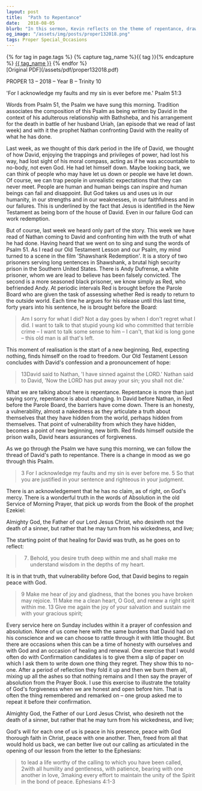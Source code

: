 ```yaml
---
layout: post
title:  "Path to Repentance"
date:   2018-08-05
blurb: "In this sermon, Kevin reflects on the theme of repentance, drawing parallels between King David's confession and the characters in the film 'Shawshank Redemption'. He emphasizes the importance of honesty, vulnerability, and the transformative power of God's forgiveness. The sermon encourages self-reflection and the embrace of God's absolution as a path to peace and renewal."
og_image: "/assets/img/posts/proper132018.png"
tags: Proper Special_Occasions
---    
```

<div class="tag-pills">
  {% for tag in page.tags %}
    {% capture tag_name %}{{ tag }}{% endcapture %}
    <a href="{{ site.baseurl }}/tag/{{ tag_name | slugify }}" class="tag-pill">{{ tag_name }}</a>
  {% endfor %}
</div>
[Original PDF](/assets/pdf/proper132018.pdf)

PROPER 13 – 2018 – Year B – Trinity 10

'For I acknowledge my faults and my sin is ever before me.' Psalm 51:3

Words from Psalm 51, the Psalm we have sung this morning. Tradition associates the composition of this Psalm as being written by David in the context of his adulterous relationship with Bathsheba, and his arrangement for the death in battle of her husband Uriah, (an episode that we read of last week) and with it the prophet Nathan confronting David with the reality of what he has done.

Last week, as we thought of this dark period in the life of David, we thought of how David, enjoying the trappings and privileges of power, had lost his way, had lost sight of his moral compass, acting as if he was accountable to no-body, not even God. He had let himself down. Maybe looking back, we can think of people who may have let us down or people we have let down. Of course, we can trap people in unrealistic expectations that they can never meet. People are human and human beings can inspire and human beings can fail and disappoint. But God takes us and uses us in our humanity, in our strengths and in our weaknesses, in our faithfulness and in our failures. This is underlined by the fact that Jesus is identified in the New Testament as being born of the house of David. Even in our failure God can work redemption.

But of course, last week we heard only part of the story. This week we have read of Nathan coming to David and confronting him with the truth of what he had done. Having heard that we went on to sing and sung the words of Psalm 51. As I read our Old Testament Lesson and our Psalm, my mind turned to a scene in the film 'Shawshank Redemption'. It is a story of two prisoners serving long sentences in Shawshank, a brutal high security prison in the Southern United States. There is Andy Dufrense, a white prisoner, whom we are lead to believe has been falsely convicted. The second is a more seasoned black prisoner, we know simply as Red, who befriended Andy. At periodic intervals Red is brought before the Parole Board who are given the task of assessing whether Red is ready to return to the outside world. Each time he argues for his release until this last time, forty years into his sentence, he is brought before the Board:

> Am I sorry for what I did? Not a day goes by when I don't regret what I did. I want to talk to that stupid young kid who committed that terrible crime – I want to talk some sense to him – I can't, that kid is long gone – this old man is all that's left.

This moment of realisation is the start of a new beginning. Red, expecting nothing, finds himself on the road to freedom. Our Old Testament Lesson concludes with David's confession and a pronouncement of hope:

> 13David said to Nathan, 'I have sinned against the LORD.' Nathan said to David, 'Now the LORD has put away your sin; you shall not die.'

What we are talking about here is repentance. Repentance is more than just saying sorry, repentance is about changing. In David before Nathan, in Red before the Parole Board, the barriers have come down. There is an honesty, a vulnerability, almost a nakedness as they articulate a truth about themselves that they have hidden from the world, perhaps hidden from themselves. That point of vulnerability from which they have hidden, becomes a point of new beginning, new birth. Red finds himself outside the prison walls, David hears assurances of forgiveness.

As we go through the Psalm we have sung this morning, we can follow the thread of David's path to repentance. There is a change in mood as we go through this Psalm.

> 3 For I acknowledge my faults and my sin is ever before me.
> 5 So that you are justified in your sentence and righteous in your judgment.

There is an acknowledgement that he has no claim, as of right, on God's mercy. There is a wonderful truth in the words of Absolution in the old Service of Morning Prayer, that pick up words from the Book of the prophet Ezekiel:

Almighty God, the Father of our Lord Jesus Christ, who desireth not the death of a sinner, but rather that he may turn from his wickedness, and live;

The starting point of that healing for David was truth, as he goes on to reflect:

> 7. Behold, you desire truth deep within me and shall make me understand wisdom in the depths of my heart.

It is in that truth, that vulnerability before God, that David begins to regain peace with God.

> 9 Make me hear of joy and gladness, that the bones you have broken may rejoice.
> 11 Make me a clean heart, O God, and renew a right spirit within me.
> 13 Give me again the joy of your salvation and sustain me with your gracious spirit;

Every service here on Sunday includes within it a prayer of confession and absolution. None of us come here with the same burdens that David had on his conscience and we can choose to rattle through it with little thought. But there are occasions when this can be a time of honesty with ourselves and with God and an occasion of healing and renewal. One exercise that I would often do with Confirmation candidates is to give them a slip of paper on which I ask them to write down one thing they regret. They show this to no-one. After a period of reflection they fold it up and then we burn them all, mixing up all the ashes so that nothing remains and I then say the prayer of absolution from the Prayer Book. I use this exercise to illustrate the totality of God's forgiveness when we are honest and open before him. That is often the thing remembered and remarked on – one group asked me to repeat it before their confirmation.

Almighty God, the Father of our Lord Jesus Christ, who desireth not the death of a sinner, but rather that he may turn from his wickedness, and live;

God's will for each one of us is peace in his presence, peace with God thorough faith in Christ, peace with one another. Then, freed from all that would hold us back, we can better live out our calling as articulated in the opening of our lesson from the letter to the Ephesians:

> to lead a life worthy of the calling to which you have been called,
> 2with all humility and gentleness, with patience, bearing with one another in love, 3making every effort to maintain the unity of the Spirit in the bond of peace. Ephesians 4:1-3
